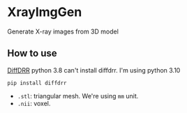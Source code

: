 # XrayImgGen
Generate X-ray images from 3D model

## How to use
[DiffDRR](https://github.com/eigenvivek/DiffDRR)
python 3.8 can't install diffdrr. I'm using python 3.10
```shell
pip install diffdrr
```
* `.stl`: triangular mesh. We're using `mm` unit.
* `.nii`: voxel.
